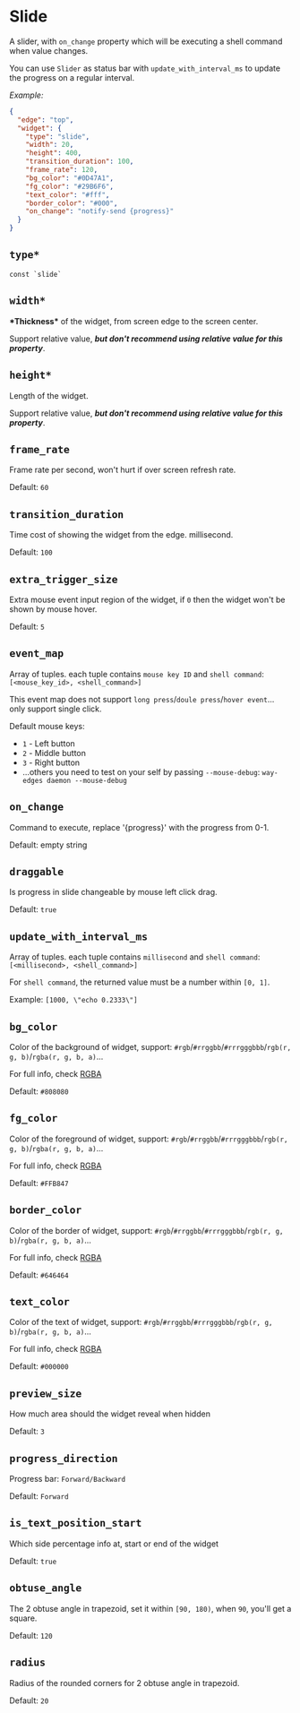 # Slide

A slider, with `on_change` property which will be executing a shell command when value changes.

You can use `Slider` as status bar with `update_with_interval_ms` to update the progress on a regular interval.

_Example:_

```json
{
  "edge": "top",
  "widget": {
    "type": "slide",
    "width": 20,
    "height": 400,
    "transition_duration": 100,
    "frame_rate": 120,
    "bg_color": "#0D47A1",
    "fg_color": "#29B6F6",
    "text_color": "#fff",
    "border_color": "#000",
    "on_change": "notify-send {progress}"
  }
}
```

## `type*`

```plaintext
const `slide`
```

## `width*`

**\*Thickness\*** of the widget, from screen edge to the screen center.

Support relative value, **_but don't recommend using relative value for this property_**.

## `height*`

Length of the widget.

Support relative value, **_but don't recommend using relative value for this property_**.

## `frame_rate`

Frame rate per second, won't hurt if over screen refresh rate.

Default: `60`

## `transition_duration`

Time cost of showing the widget from the edge. millisecond.

Default: `100`

## `extra_trigger_size`

Extra mouse event input region of the widget, if `0` then the widget won't be shown by mouse hover.

Default: `5`

## `event_map`

Array of tuples. each tuple contains `mouse key ID` and `shell command`:  
`[<mouse_key_id>, <shell_command>]`

This event map does not support `long press`/`doule press`/`hover event`... only support single click.

Default mouse keys:

- `1` - Left button
- `2` - Middle button
- `3` - Right button
- ...others you need to test on your self by passing `--mouse-debug`: `way-edges daemon --mouse-debug`

## `on_change`

Command to execute, replace '{progress}' with the progress from 0-1.

Default: empty string

## `draggable`

Is progress in slide changeable by mouse left click drag.

Default: `true`

## `update_with_interval_ms`

Array of tuples. each tuple contains `millisecond` and `shell command`:  
`[<millisecond>, <shell_command>]`

For `shell command`, the returned value must be a number within `[0, 1]`.

Example: `[1000, \"echo 0.2333\"]`

## `bg_color`

Color of the background of widget, support: `#rgb`/`#rrggbb`/`#rrrgggbbb`/`rgb(r, g, b)`/`rgba(r, g, b, a)`...

For full info, check [RGBA](https://gtk-rs.org/gtk4-rs/stable/latest/docs/src/gdk4/rgba.rs.html#205)

Default: `#808080`

## `fg_color`

Color of the foreground of widget, support: `#rgb`/`#rrggbb`/`#rrrgggbbb`/`rgb(r, g, b)`/`rgba(r, g, b, a)`...

For full info, check [RGBA](https://gtk-rs.org/gtk4-rs/stable/latest/docs/src/gdk4/rgba.rs.html#205)

Default: `#FFB847`

## `border_color`

Color of the border of widget, support: `#rgb`/`#rrggbb`/`#rrrgggbbb`/`rgb(r, g, b)`/`rgba(r, g, b, a)`...

For full info, check [RGBA](https://gtk-rs.org/gtk4-rs/stable/latest/docs/src/gdk4/rgba.rs.html#205)

Default: `#646464`

## `text_color`

Color of the text of widget, support: `#rgb`/`#rrggbb`/`#rrrgggbbb`/`rgb(r, g, b)`/`rgba(r, g, b, a)`...

For full info, check [RGBA](https://gtk-rs.org/gtk4-rs/stable/latest/docs/src/gdk4/rgba.rs.html#205)

Default: `#000000`

## `preview_size`

How much area should the widget reveal when hidden

Default: `3`

## `progress_direction`

Progress bar: `Forward/Backward`

Default: `Forward`

## `is_text_position_start`

Which side percentage info at, start or end of the widget

Default: `true`

## `obtuse_angle`

The 2 obtuse angle in trapezoid, set it within `[90, 180)`, when `90`, you'll get a square.

Default: `120`

## `radius`

Radius of the rounded corners for 2 obtuse angle in trapezoid.

Default: `20`
